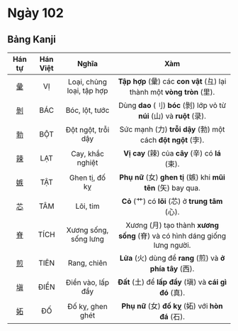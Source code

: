 # Ngày 102

## Bảng Kanji

| Hán tự | Hán Việt | Nghĩa | Xàm |
| :---: | :---: | :---: | :---: |
| [<span class="stroke-order">彙</span>](https://mazii.net/vi-VN/search/kanji/javi/%E5%BD%99) | VỊ | Loại, chủng loại, tập hợp | **Tập hợp** (彙) các **con vật** (彑) lại thành một **vòng tròn** (里). |
| [<span class="stroke-order">剝</span>](https://mazii.net/vi-VN/search/kanji/javi/%E5%89%9D) | BÁC | Bóc, lột, tước | Dùng **dao** (刂) **bóc** (剝) lớp vỏ từ **núi** (山) và **ruột** (录). |
| [<span class="stroke-order">勃</span>](https://mazii.net/vi-VN/search/kanji/javi/%E5%8B%83) | BỘT | Đột ngột, trỗi dậy | Sức mạnh (力) **trỗi dậy** (勃) một cách **đột ngột** (孛). |
| [<span class="stroke-order">辣</span>](https://mazii.net/vi-VN/search/kanji/javi/%E8%BE%A3) | LẠT | Cay, khắc nghiệt | **Vị cay** (辣) của **cây** (辛) có **lá** (束). |
| [<span class="stroke-order">嫉</span>](https://mazii.net/vi-VN/search/kanji/javi/%E5%AB%89) | TẬT | Ghen tị, đố kỵ | **Phụ nữ** (女) **ghen tị** (嫉) khi **mũi tên** (矢) bay qua. |
| [<span class="stroke-order">芯</span>](https://mazii.net/vi-VN/search/kanji/javi/%E8%8A%AF) | TÂM | Lõi, tim | **Cỏ** (艹) có **lõi** (芯) ở **trung tâm** (心). |
| [<span class="stroke-order">脊</span>](https://mazii.net/vi-VN/search/kanji/javi/%E8%84%8A) | TÍCH | Xương sống, sống lưng | Xương (月) tạo thành **xương sống** (脊) và có hình dáng giống lưng người. |
| [<span class="stroke-order">煎</span>](https://mazii.net/vi-VN/search/kanji/javi/%E7%85%8E) | TIÊN | Rang, chiên | **Lửa** (火) dùng để **rang** (煎) và **ở phía tây** (西). |
| [<span class="stroke-order">塡</span>](https://mazii.net/vi-VN/search/kanji/javi/%E5%A1%A1) | ĐIỀN | Điền vào, lấp đầy | **Đất** (土) để **lấp đầy** (塡) và **cái gì đó** (真). |
| [<span class="stroke-order">妬</span>](https://mazii.net/vi-VN/search/kanji/javi/%E5%A6%AC) | ĐỐ | Đố kỵ, ghen ghét | **Phụ nữ** (女) **đố kỵ** (妬) với **hòn đá** (石). |
